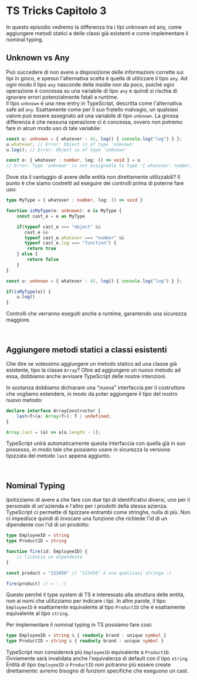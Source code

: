 # TS Tricks Capitolo 3

In questo episodio vedremo la differenza tra i tipi unknown ed any, come aggiungere metodi statici a delle classi già esistenti e come implementare il nominal typing.

## Unknown vs Any

Può succedere di non avere a disposizione delle informazioni corrette sui tipi in gioco, e spesso l'alternativa scelta è quella di utilizzare il tipo `any`. Ad ogni modo il tipo `any` nasconde delle insidie non da poco, poiché ogni operazione è concessa su una variabile di tipo `any` e quindi si rischia di ignorare errori potenzialmente fatali a runtime.\
Il tipo `unknown` è una new entry in TypeScript, descritta come l'alternativa safe ad `any`. Esattamente come per il suo fratello malvagio, un qualsiasi valore può essere assegnato ad una variabile di tipo `unknown`. La grossa differenza è che nessuna operazione ci è concessa, ovvero non potremo fare in alcun modo uso di tale variabile:

```ts
const u: unknown = { whatever : 42, log() { console.log("log") } };
u.whatever; // Error: Object is of type 'unknown'
u.log(); // Error: Object is of type 'unknown'

const o: { whatever : number, log: () => void } = u
// Error: Type 'unknown' is not assignable to type '{ whatever: number; log: () => void; }'
```

Dove sta il vantaggio di avere delle entità non direttamente utilizzabili? Il punto è che siamo costretti ad eseguire dei controlli prima di poterne fare uso:

```ts
type MyType = { whatever : number, log: () => void }

function isMyType(e: unknown): e is MyType {
    const cast_e = e as MyType

    if(typeof cast_e === "object" &&
       cast_e &&
       typeof cast_e.whatever === "number" &&
       typeof cast_e.log === "function") {
        return true
    } else {
        return false
    }
}

const u: unknown = { whatever : 42, log() { console.log("log") } };

if(isMyType(u)) {
    u.log()
}
```

Controlli che verranno eseguiti anche a runtime, garantendo una sicurezza maggiore.

&nbsp;

## Aggiungere metodi statici a classi esistenti

Che dire se volessimo aggiungere un metodo statico ad una classe già esistente, tipo la classe `Array`? Oltre ad aggiungere un nuovo metodo ad essa, dobbiamo anche avvisare TypeScript delle nostre intenzioni.

In sostanza dobbiamo dichiarare una "nuova" interfaccia per il costruttore che vogliamo estendere, in modo da poter aggiungere il tipo del nostro nuovo metodo:

```ts
declare interface ArrayConstructor {
    last<T>(a: Array<T>): T | undefined;
}

Array.last = (a) => a[a.length - 1];
```

TypeScript unirà automaticamente questa interfaccia con quella già in suo possesso, in modo tale che possiamo usare in sicurezza la versione tipizzata del metodo `last` appena aggiunto.

&nbsp;

## Nominal Typing

Ipotizziamo di avere a che fare con due tipi di identificativi diversi, uno per il personale di un'azienda e l'altro per i prodotti della stessa azienza. TypeScript ci permette di tipizzare entrambi come stringhe, nulla di più. Non ci impedisce quindi di invocare una funzione che richiede l'id di un dipendente con l'id di un prodotto:

```ts
type EmployeeID = string
type ProductID = string

function fire(id: EmployeeID) {
    // licenzia un dipendente
}

const product = "123456" // "123456" è una qualsiasi stringa :(

fire(product) // <-- :(
```

Questo perché il type system di TS è interessato alla struttura delle entità, non ai nomi che utilizziamo per indicare i tipi. In altre parole, il tipo `EmployeeID` è esattamente equivalente al tipo `ProductID` che è esattamente equivalente al tipo `string`.

Per implementare il nominal typing in TS possiamo fare così:

```ts
type EmployeeID = string & { readonly brand : unique symbol }
type ProductID = string & { readonly brand : unique symbol }
```

TypeScript non considererà più `EmployeeID` equivalente a `ProductID`. Ovviamente sarà invalidata anche l'equivalenza di default con il tipo `string`.\
Entità di tipo `EmployeeID` o `ProductID` non potranno più essere create direttamente: avremo bisogno di funzioni specifiche che eseguono un cast.
